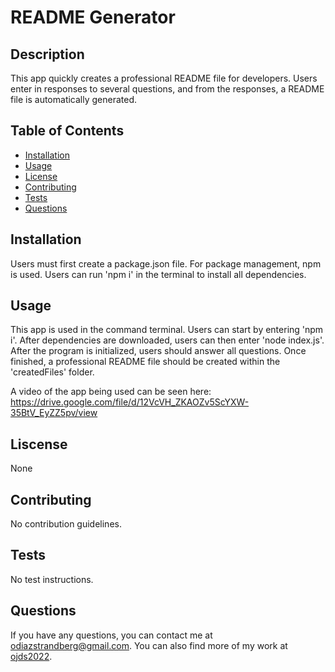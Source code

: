 # README Generator

## Description
This app quickly creates a professional README file for developers. Users enter in responses to several questions, and from the responses, a README file is automatically generated.

## Table of Contents
- [Installation](#installation)
- [Usage](#usage)
- [License](#license)
- [Contributing](#contributing)
- [Tests](#tests)
- [Questions](#questions)

## Installation
Users must first create a package.json file. For package management, npm is used. Users can run 'npm i' in the terminal to install all dependencies.

## Usage
This app is used in the command terminal. Users can start by entering 'npm i'. After dependencies are downloaded, users can then enter 'node index.js'. After the program is initialized, users should answer all questions. Once finished, a professional README file should be created within the 'createdFiles' folder.

A video of the app being used can be seen here: https://drive.google.com/file/d/12VcVH_ZKAOZv5ScYXW-35BtV_EyZZ5pv/view

## Liscense
None

## Contributing
No contribution guidelines.

## Tests
No test instructions.

## Questions
If you have any questions, you can contact me at [odiazstrandberg@gmail.com](mailto:odiazstrandberg@gmail.com). You can also find more of my work at [ojds2022](https://github.com/ojds2022).
